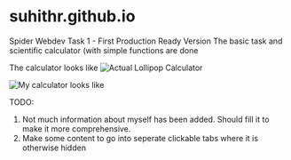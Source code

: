 # suhithr.github.io
Spider Webdev Task 1 - First Production Ready Version
The basic task and scientific calculator (with simple functions are done

The calculator looks like 
![Actual Lollipop Calculator](http://s1.postimg.org/co6i24o2n/Screenshot_2015_05_15_12_32_52.png)

![My calculator looks like](https://github.com/suhithr/suhithr.github.io/blob/master/calcscreenshot.png)


TODO:

1. Not much information about myself has been added. Should fill it to make it more comprehensive.
2. Make some content to go into seperate clickable tabs where it is otherwise hidden
